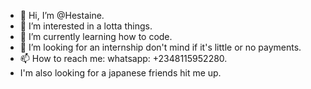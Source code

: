 - 👋 Hi, I’m @Hestaine.
- 👀 I’m interested in a lotta things.
- 🌱 I’m currently learning how to code.
- 💞️ I’m looking for an internship  don't mind if it's little or no payments.
- 📫 How to reach me: whatsapp: +2348115952280.
- I'm also looking for a japanese friends hit me up.

<!---
Hestaine/Hestaine is a ✨ special ✨ repository because its `README.md` (this file) appears on your GitHub profile.
You can click the Preview link to take a look at your changes.
--->
